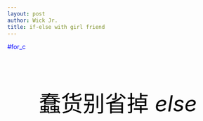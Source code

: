 ```yaml
---
layout: post
author: Wick Jr.
title: if-else with girl friend
---
```

<p style="color: blue">#for_c</p> <br>
<p style="font-size: 50px; text-align: center; color: black">蠢货别省掉 <i>else</i></p>

